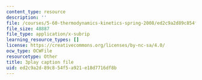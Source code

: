 ```yaml
---
content_type: resource
description: ''
file: /courses/5-60-thermodynamics-kinetics-spring-2008/ed2c9a2d89c854f5a921e18d7716df8b_r4fGG_7NQr8.vtt
file_size: 48887
file_type: application/x-subrip
learning_resource_types: []
license: https://creativecommons.org/licenses/by-nc-sa/4.0/
ocw_type: OCWFile
resourcetype: Other
title: 3play caption file
uid: ed2c9a2d-89c8-54f5-a921-e18d7716df8b
---
```

